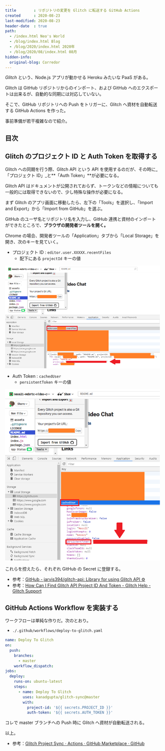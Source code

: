 ```yaml
---
title        : リポジトリの変更を Glitch に転送する GitHub Actions
created      : 2020-08-23
last-modified: 2020-08-23
header-date  : true
path:
  - /index.html Neo's World
  - /blog/index.html Blog
  - /blog/2020/index.html 2020年
  - /blog/2020/08/index.html 08月
hidden-info:
  original-blog: Corredor
---
```


_Glitch_ という、Node.js アプリが動かせる Heroku みたいな PaaS がある。

Glitch は GitHub リポジトリからのインポート、および GitHub へのエクスポートは出来るが、自動的な同期には対応していない。

そこで、GitHub リポジトリへの Push をトリガーに、Glitch へ資材を自動転送する GitHub Actions を作った。

事前準備が若干複雑なので紹介。

## 目次

## Glitch のプロジェクト ID と Auth Token を取得する

Glitch への同期を行う際、Glitch API という API を使用するのだが、その時に_「プロジェクト ID」_と**「Auth Token」**が必要になる。

Glitch API はドキュメントが公開されておらず、トークンなどの情報についても一般的には取得できないので、少し特殊な操作が必要になる。

まず Glitch のアプリ画面に移動したら、左下の「Tools」を選択し、「Import and Export」から「Import from GitHub」を選ぶ。

GitHub のユーザ名とリポジトリ名を入力し、GitHub 連携と資材のインポートができたところで、**ブラウザの開発者ツールを開く。**

Chrome の場合、開発者ツールの「Application」タブから「Local Storage」を開き、次のキーを見ていく。

- プロジェクト ID : `editor.user.XXXXX.recentFiles`
  - 配下にある `projectId` キーの値

![ココから抜く](23-01-01.png)

- Auth Token : `cachedUser`
  - `persistentToken` キーの値

![ココにある](23-01-02.png)

これらを控えたら、それぞれ GitHub の Secret に登録する。

- 参考：[GitHub - jarvis394/glitch-api: Library for using Glitch API ⚙️](https://github.com/jarvis394/glitch-api)
- 参考：[How Can I Find Glitch API Project ID And Token - Glitch Help - Glitch Support](https://support.glitch.com/t/how-can-i-find-glitch-api-project-id-and-token/16901/5)

## GitHub Actions Workflow を実装する

ワークフローは単純な作りだ。次のとおり。

- `./.github/workflows/deploy-to-glitch.yaml`

```yaml
name: Deploy To Glitch
on:
  push:
    branches:
      - master
    workflow_dispatch:
jobs:
  deploy:
    runs-on: ubuntu-latest
    steps:
      - name: Deploy To Glitch
        uses: kanadgupta/glitch-sync@master
        with:
          project-id: '${{ secrets.PROJECT_ID }}'
          auth-token: '${{ secrets.AUTH_TOKEN }}'
```

コレで master ブランチへの Push 時に Glitch へ資材が自動転送される。

以上。

- 参考：[Glitch Project Sync · Actions · GitHub Marketplace · GitHub](https://github.com/marketplace/actions/glitch-project-sync)
